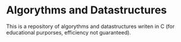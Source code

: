 # Algorythms and Datastructures
This is a repository of algorythms and datastructures writen in C (for educational purporses, efficiency not guaranteed).
